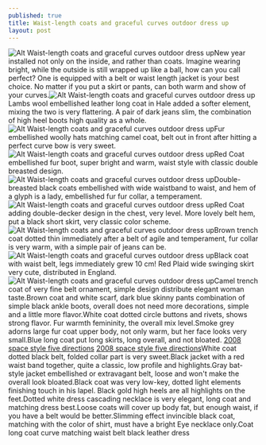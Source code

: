 ```yaml
---
published: true
title: Waist-length coats and graceful curves outdoor dress up
layout: post
---
```

![Alt Waist-length coats and graceful curves outdoor dress up](https://c2.staticflickr.com/2/1683/25183790045_dfcf50574b_z.jpg)New year installed not only on the inside, and rather than coats. Imagine wearing bright, while the outside is still wrapped up like a ball, how can you call perfect? One is equipped with a belt or waist length jacket is your best choice. No matter if you put a skirt or pants, can both warm and show of your curves.![Alt Waist-length coats and graceful curves outdoor dress up](https://c2.staticflickr.com/2/1711/25157450326_a228f16c7b_b.jpg)Lambs wool embellished leather long coat in Hale added a softer element, mixing the two is very flattering. A pair of dark jeans slim, the combination of high heel boots high quality as a whole.![Alt Waist-length coats and graceful curves outdoor dress up](https://c2.staticflickr.com/2/1550/25090553601_918e5435a6_z.jpg)Fur embellished woolly hats matching camel coat, belt out in front after hitting a perfect curve bow is very sweet.![Alt Waist-length coats and graceful curves outdoor dress up](https://c2.staticflickr.com/2/1640/24816102819_29ce4970dc_z.jpg)Red Coat embellished fur boot, super bright and warm, waist style with classic double breasted design.![Alt Waist-length coats and graceful curves outdoor dress up](https://c2.staticflickr.com/2/1652/24556984593_deeb454835_z.jpg)Double-breasted black coats embellished with wide waistband to waist, and hem of a glyph is a lady, embellished fur fur collar, a temperament.![Alt Waist-length coats and graceful curves outdoor dress up](https://c2.staticflickr.com/2/1599/25157488686_d4887ffb63.jpg)Red Coat adding double-decker design in the chest, very level. More lovely belt hem, put a black short skirt, very classic color scheme.![Alt Waist-length coats and graceful curves outdoor dress up](https://c2.staticflickr.com/2/1517/25090591701_ed7effc496_b.jpg)Brown trench coat dotted thin immediately after a belt of agile and temperament, fur collar is very warm, with a simple pair of jeans can be.![Alt Waist-length coats and graceful curves outdoor dress up](https://c2.staticflickr.com/2/1680/25157509986_973bb4536b_b.jpg)Black coat with waist belt, legs immediately grew 10 cm! Red Plaid wide swinging skirt very cute, distributed in England.![Alt Waist-length coats and graceful curves outdoor dress up](https://c2.staticflickr.com/2/1704/24553179414_3d70d2e414_b.jpg)Camel trench coat of very fine belt ornament, simple design distribute elegant woman taste.Brown coat and white scarf, dark blue skinny pants combination of simple black ankle boots, overall does not need more decorations, simple and a little more flavor.White coat dotted circle buttons and rivets, shows strong flavor. Fur warmth femininity, the overall mix level.Smoke grey adorns large fur coat upper body, not only warm, but her face looks very small.Blue long coat put long skirts, long overall, and not bloated. [2008 space style five directions](http://dolcegabbana3.webnode.com/news/a2008-space-style-five-directions/) [2008 space style five directions](http://dolcegabbana3.webnode.com/news/a2008-space-style-five-directions/)White coat dotted black belt, folded collar part is very sweet.Black jacket with a red waist band together, quite a classic, low profile and highlights.Gray bat-style jacket embellished or extravagant belt, loose and won\'t make the overall look bloated.Black coat was very low-key, dotted light elements finishing touch in his lapel. Black gold high heels are all highlights on the feet.Dotted white dress cascading necklace is very elegant, long coat and matching dress best.Loose coats will cover up body fat, but enough waist, if you have a belt would be better.Slimming effect invincible black coat, matching with the color of shirt, must have a bright Eye necklace only.Coat long coat curve matching waist belt black leather dress
